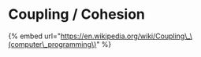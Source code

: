# Coupling / Cohesion

{% embed url="https://en.wikipedia.org/wiki/Coupling\_\(computer\_programming\)" %}



